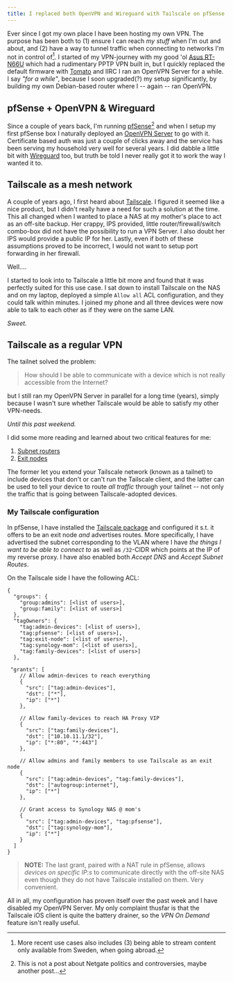 ```yaml
---
title: I replaced both OpenVPN and Wireguard with Tailscale on pfSense
---
```


Ever since I got my own place I have been hosting my own VPN. The purpose has been both to (1) ensure I can reach _my
stuff_ when I'm out and about, and (2) have a way to tunnel traffic when connecting to networks I'm not in
control of[^firstvpn]. I started of my VPN-journey with my good 'ol [Asus
RT-N66U](https://openwrt.org/toh/asus/rt-n66u) which had a rudimentary PPTP VPN built in, but I quickly replaced the
default firmware with [Tomato](https://advancedtomato.com/) and IIRC I ran an OpenVPN Server for a while. I say _"for a
while"_, because I soon upgraded(?) my setup significantly, by building my own Debian-based router where I -- again --
ran OpenVPN.

## pfSense + OpenVPN & Wireguard

Since a couple of years back, I'm running [pfSense](https://github.com/pfsense)[^netgate] and when I setup my
first pfSense box I naturally deployed an [OpenVPN
Server](https://docs.netgate.com/pfsense/en/latest/vpn/openvpn/index.html) to go with it. Certificate based
auth was just a couple of clicks away and the service has been serving my household very well for several years. I did
dabble a little bit with [Wireguard](https://docs.netgate.com/pfsense/en/latest/vpn/wireguard/index.html) too, but truth
be told I never really got it to work the way I wanted it to.

## Tailscale as a mesh network

A couple of years ago, I first heard about [Tailscale](https://tailscale.com/). I figured it seemed like a nice product,
but I didn't really have a need for such a solution at the time. This all changed when I wanted to place a NAS at my
mother's place to act as an off-site backup. Her crappy, IPS provided, little router/firewall/switch combo-box did not
have the possibility to run a VPN Server. I also doubt her IPS would provide a public IP for her. Lastly, even if both
of these assumptions proved to be incorrect, I would not want to setup port forwarding in her firewall.

Well....

I started to look into to Tailscale a little bit more and found that it was perfectly suited for this use case. I sat
down to install Tailscale on the NAS and on my laptop, deployed a simple `Allow all` ACL configuration, and they could
talk within minutes. I joined my phone and all three devices were now able to talk to each other as if they were on the
same LAN.

_Sweet._

## Tailscale as a regular VPN

The tailnet solved the problem:

> How should I be able to communicate with a device which is not really accessible from the Internet?

but I still ran my OpenVPN Server in parallel for a long time (years), simply because I wasn't sure whether Tailscale
would be able to satisfy my other VPN-needs.

_Until this past weekend._

I did some more reading and learned about two critical features for me:

1. [Subnet routers](https://tailscale.com/kb/1019/subnets)
2. [Exit nodes](https://tailscale.com/kb/1103/exit-nodes)

The former let you extend your Tailscale network (known as a tailnet) to include devices that don't or can't run the
Tailscale client, and the latter can be used to tell your device to route _all traffic_ through your tailnet -- not only
the traffic that is going between Tailscale-adopted devices.

### My Tailscale configuration

In pfSense, I have installed the [Tailscale package](https://tailscale.com/kb/1146/pfsense) and configured it s.t. it
offers to be an exit node _and_ advertises routes. More specifically, I have advertised the subnet corresponding to the
VLAN where I have _the things I want to be able to connect to_ as well as `/32`-CIDR which points at the IP of my
reverse proxy. I have also enabled both _Accept DNS_ and _Accept Subnet Routes_.

On the Tailscale side I have the following ACL:

```hujson
{
  "groups": {
    "group:admins": [<list of users>],
    "group:family": [<list of users>]
  },
  "tagOwners": {
    "tag:admin-devices": [<list of users>],
    "tag:pfsense": [<list of users>],
    "tag:exit-node": [<list of users>],
    "tag:synology-mom": [<list of users>],
    "tag:family-devices": [<list of users>]
  },

 "grants": [
    // Allow admin-devices to reach everything
    {
      "src": ["tag:admin-devices"],
      "dst": ["*"],
      "ip": ["*"]
    },

    // Allow family-devices to reach HA Proxy VIP
    {
      "src": ["tag:family-devices"],
      "dst": ["10.10.11.1/32"],
      "ip": ["*:80", "*:443"]
    },

    // Allow admins and family members to use Tailscale as an exit node
    {
      "src": ["tag:admin-devices", "tag:family-devices"],
      "dst": ["autogroup:internet"],
      "ip": ["*"]
    },

    // Grant access to Synology NAS @ mom's
    {
      "src": ["tag:admin-devices", "tag:pfsense"],
      "dst": ["tag:synology-mom"],
      "ip": ["*"]
    }
  ]
}
```

> **NOTE:** The last grant, paired with a NAT rule in pfSense, allows _devices on specific IP:s_ to communicate directly
> with the off-site NAS even though they do not have Tailscale installed on them. Very convenient.

All in all, my configuration has proven itself over the past week and I have disabled my OpenVPN Server. My only complaint
thusfar is that the Tailscale iOS client is quite the battery drainer, so the _VPN On Demand_ feature isn't really useful.


<!-- --------------------------------------------------------------------------------------------------------------- -->


<!-- FEET NOTES -->
[^firstvpn]: More recent use cases also includes (3) being able to stream content only available from Sweden, when
    going abroad.
[^netgate]: This is not a post about Netgate politics and controversies, maybe another post...
